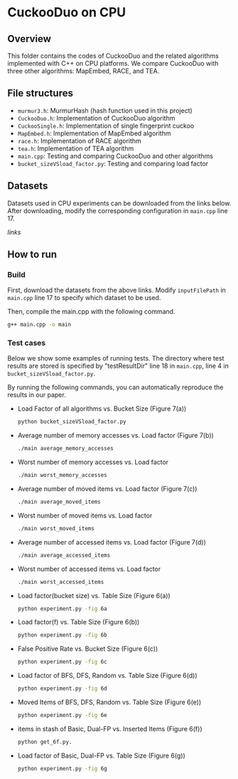 #  CuckooDuo on CPU

## Overview


This folder contains the codes of CuckooDuo and the related algorithms implemented with C++ on CPU platforms. We compare CuckooDuo with three other algorithms: MapEmbed, RACE, and TEA. 


## File structures

* `murmur3.h`: MurmurHash (hash function used in this project)
* `CuckooDuo.h`: Implementation of CuckooDuo algorithm
* `CuckooSingle.h`: Implementation of single fingerprint cuckoo
* `MapEmbed.h`: Implementation of MapEmbed algorithm
* `race.h`: Implementation of RACE algorithm
* `tea.h`: Implementation of TEA algorithm
* `main.cpp`: Testing and comparing CuckooDuo and other algorithms
* `bucket_sizeVSload_factor.py`: Testing and comparing load factor


## Datasets

Datasets used in CPU experiments can be downloaded from the links below. After downloading, modify the corresponding configuration in `main.cpp` line 17.

*links*


## How to run

### Build

First, download the datasets from the above links. Modify `inputFilePath` in `main.cpp` line 17 to specify which dataset to be used.

Then, compile the main.cpp with the following command. 

```bash
g++ main.cpp -o main
```


### Test cases

Below we show some examples of running tests. The directory where test results are stored is specified by "testResultDir" line 18 in `main.cpp`, line 4 in `bucket_sizeVSload_factor.py`. 
 
By running the following commands, you can automatically reproduce the results in our paper. 


* Load Factor of all algorithms vs. Bucket Size (Figure 7(a))

  ```bash
  python bucket_sizeVSload_factor.py
  ```


* Average number of memory accesses vs. Load factor (Figure 7(b))

  ```bash
  ./main average_memory_accesses
  ```


* Worst number of memory accesses vs. Load factor

  ```bash
  ./main worst_memory_accesses
  ```


* Average number of moved items vs. Load factor (Figure 7(c))

  ```bash
  ./main average_moved_items
  ```


* Worst number of moved items vs. Load factor

  ```bash
  ./main worst_moved_items
  ```


* Average number of accessed items vs. Load factor (Figure 7(d))

  ```bash
  ./main average_accessed_items
  ```


* Worst number of accessed items vs. Load factor

  ```bash
  ./main worst_accessed_items
  ```

* Load factor(bucket size) vs. Table Size (Figure 6(a))

  ```bash
  python experiment.py -fig 6a
  ```

* Load factor(f) vs. Table Size (Figure 6(b))

  ```bash
  python experiment.py -fig 6b
  ```

* False Positive Rate vs. Bucket Size (Figure 6(c))

  ```bash
  python experiment.py -fig 6c
  ```

* Load factor of BFS, DFS, Random vs. Table Size (Figure 6(d))

  ```bash
  python experiment.py -fig 6d
  ```

* Moved Items of BFS, DFS, Random vs. Table Size (Figure 6(e))

  ```bash
  python experiment.py -fig 6e
  ```
  
* items in stash of Basic, Dual-FP vs. Inserted Items (Figure 6(f))

  ```bash
  python get_6f.py.
  ```
  
* Load factor of Basic, Dual-FP vs. Table Size (Figure 6(g))

  ```bash
  python experiment.py -fig 6g
  ```
